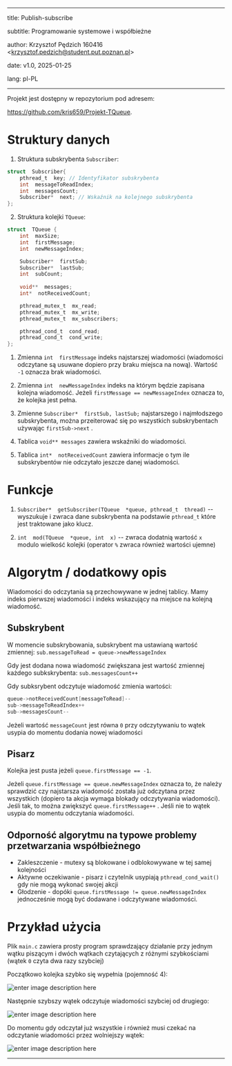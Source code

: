 
---

title: Publish-subscribe

subtitle: Programowanie systemowe i współbieżne

author: Krzysztof Pędzich 160416 \<<krzysztof.pedzich@student.put.poznan.pl>\>

date: v1.0, 2025-01-25

lang: pl-PL

---

  
  

Projekt jest dostępny w repozytorium pod adresem:

<https://github.com/kris659/Projekt-TQueue>.

  
  

# Struktury danych  
  
  1. Struktura subskrybenta `Subscriber`:
```C
struct  Subscriber{
	pthread_t  key; // Identyfikator subskrybenta
	int  messageToReadIndex;
	int  messagesCount; 
	Subscriber*  next; // Wskaźnik na kolejnego subskrybenta
};
```

2. Struktura kolejki `TQueue`:
 

```C
struct  TQueue {
	int  maxSize;
	int  firstMessage;
	int  newMessageIndex;

	Subscriber*  firstSub;
	Subscriber*  lastSub;
	int  subCount;
	
	void**  messages;
	int*  notReceivedCount;

	pthread_mutex_t  mx_read;
	pthread_mutex_t  mx_write;
	pthread_mutex_t  mx_subscribers;

	pthread_cond_t  cond_read;
	pthread_cond_t  cond_write; 
};
```


  

1. Zmienna `int  firstMessage` indeks najstarszej wiadomości (wiadomości odczytane są usuwane dopiero przy braku miejsca na nową). Wartość `-1` oznacza brak wiadomości.
2. Zmienna `int  newMessageIndex` indeks na którym będzie zapisana kolejna wiadomość. Jeżeli `firstMessage == newMessageIndex` oznacza to, że kolejka jest pełna.

3. Zmienne `Subscriber*  firstSub, lastSub;` najstarszego i najmłodszego subskrybenta, można przeiterować się po wszystkich subskrybentach używając `firstSub->next` .

4.  Tablica `void** messages` zawiera wskaźniki do wiadomości.

5.  Tablica `int*  notReceivedCount` zawiera informacje o tym ile subskrybentów nie odczytało jeszcze danej wiadomości.


  

# Funkcje  

1.  `Subscriber*  getSubscriber(TQueue  *queue, pthread_t  thread)` -- wyszukuje i zwraca dane subskrybenta na podstawie `pthread_t` które jest traktowane jako klucz.
  

1.  `int  mod(TQueue  *queue, int  x)` -- zwraca dodatnią wartość `x` modulo wielkość kolejki (operator `%` zwraca również wartości ujemne)

  
  

# Algorytm / dodatkowy opis

 Wiadomości do odczytania są przechowywane w jednej tablicy. Mamy indeks pierwszej wiadomości i indeks wskazujący na miejsce na kolejną wiadomość.
 
 ## Subskrybent
 W momencie subskrybowania, subskrybent ma ustawianą wartość zmiennej:
 `sub.messageToRead = queue->newMessageIndex` 
 
 Gdy jest dodana nowa wiadomość zwiększana jest wartość zmiennej każdego 	 subkskrybenta:
 `sub.messagesCount++` 
 
 Gdy subksrybent odczytuje wiadomość zmienia wartości:
 ```C
 queue->notReceivedCount[messageToRead]--
sub->messageToReadIndex++
sub->messagesCount--
 ```
 
 Jeżeli wartość `messageCount` jest równa `0` przy odczytywaniu to wątek usypia do momentu dodania nowej wiadomości

## Pisarz

Kolejka jest pusta jeżeli `queue.firstMessage == -1`.

Jeżeli `queue.firstMessage == queue.newMessageIndex` oznacza to, że należy sprawdzić czy najstarsza wiadomość została już odczytana przez wszystkich (dopiero ta akcja wymaga blokady odczytywania wiadomości). Jeśli tak, to można zwiększyć `queue.firstMessage++` .  Jeśli nie to wątek usypia do momentu odczytania wiadomości.


## Odporność algorytmu na typowe problemy przetwarzania współbieżnego

* Zakleszczenie - mutexy są blokowane i odblokowywane w tej samej kolejności
* Aktywne oczekiwanie - pisarz i czytelnik usypiają `pthread_cond_wait()` gdy nie mogą wykonać swojej akcji
* Głodzenie -  dopóki `queue.firstMessage != queue.newMessageIndex` jednocześnie mogą być dodawane i odczytywane wiadomości. 

  
  

# Przykład użycia

Plik `main.c` zawiera prosty program sprawdzający działanie przy jednym wątku piszącym i dwóch wątkach czytających z różnymi szybkościami (wątek `0` czyta dwa razy szybciej)

Początkowo kolejka szybko się wypełnia (pojemność 4):

![enter image description here](https://i.postimg.cc/rw2ds4FW/Zrzut-ekranu-2025-01-25-235327.png)

Następnie szybszy wątek odczytuje wiadomości szybciej od drugiego:

![enter image description here](https://i.postimg.cc/GmP4ypHf/Zrzut-ekranu-2025-01-25-235634.png)

Do momentu gdy odczytał już wszystkie i również musi czekać na odczytanie wiadomości przez wolniejszy wątek:

![enter image description here](https://i.postimg.cc/43JmbTcx/Zrzut-ekranu-2025-01-25-235653.png)
  

-------------------------------------------------------------------------------

